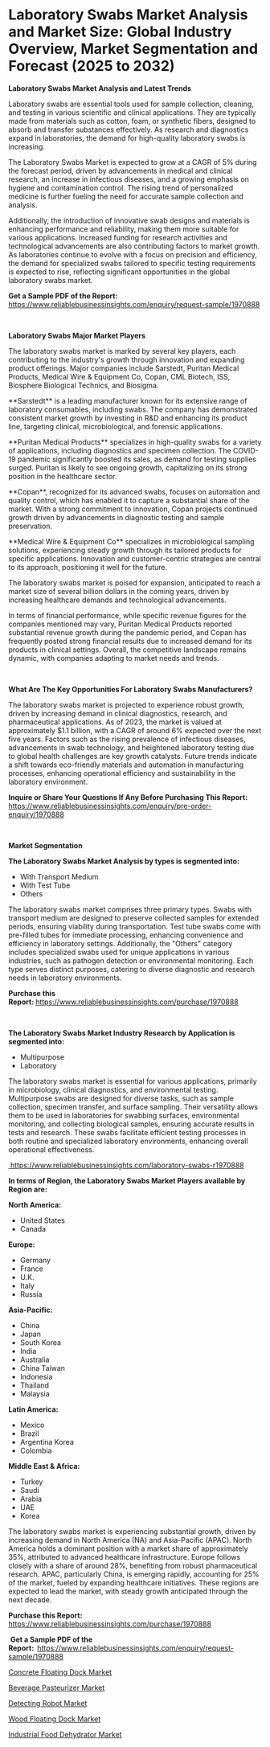 <p><h1>Laboratory Swabs Market Analysis and Market Size: Global Industry Overview, Market Segmentation and Forecast (2025 to 2032)</h1></p><p><strong>Laboratory Swabs Market Analysis and Latest Trends</strong></p>
<p><p>Laboratory swabs are essential tools used for sample collection, cleaning, and testing in various scientific and clinical applications. They are typically made from materials such as cotton, foam, or synthetic fibers, designed to absorb and transfer substances effectively. As research and diagnostics expand in laboratories, the demand for high-quality laboratory swabs is increasing.</p><p>The Laboratory Swabs Market is expected to grow at a CAGR of 5% during the forecast period, driven by advancements in medical and clinical research, an increase in infectious diseases, and a growing emphasis on hygiene and contamination control. The rising trend of personalized medicine is further fueling the need for accurate sample collection and analysis. </p><p>Additionally, the introduction of innovative swab designs and materials is enhancing performance and reliability, making them more suitable for various applications. Increased funding for research activities and technological advancements are also contributing factors to market growth. As laboratories continue to evolve with a focus on precision and efficiency, the demand for specialized swabs tailored to specific testing requirements is expected to rise, reflecting significant opportunities in the global laboratory swabs market.</p></p>
<p><strong>Get a Sample PDF of the Report:&nbsp;</strong> <a href="https://www.reliablebusinessinsights.com/enquiry/request-sample/1970888?utm_campaign=57&utm_medium=2&utm_source=Github&utm_content=ia&utm_term=17022025&utm_id=laboratory-swabs">https://www.reliablebusinessinsights.com/enquiry/request-sample/1970888</a></p>
<p>&nbsp;</p>
<p><strong>Laboratory Swabs Major Market Players</strong></p>
<p><p>The laboratory swabs market is marked by several key players, each contributing to the industry's growth through innovation and expanding product offerings. Major companies include Sarstedt, Puritan Medical Products, Medical Wire & Equipment Co, Copan, CML Biotech, ISS, Biosphere Biological Technics, and Biosigma.</p><p>**Sarstedt** is a leading manufacturer known for its extensive range of laboratory consumables, including swabs. The company has demonstrated consistent market growth by investing in R&D and enhancing its product line, targeting clinical, microbiological, and forensic applications.</p><p>**Puritan Medical Products** specializes in high-quality swabs for a variety of applications, including diagnostics and specimen collection. The COVID-19 pandemic significantly boosted its sales, as demand for testing supplies surged. Puritan is likely to see ongoing growth, capitalizing on its strong position in the healthcare sector.</p><p>**Copan**, recognized for its advanced swabs, focuses on automation and quality control, which has enabled it to capture a substantial share of the market. With a strong commitment to innovation, Copan projects continued growth driven by advancements in diagnostic testing and sample preservation.</p><p>**Medical Wire & Equipment Co** specializes in microbiological sampling solutions, experiencing steady growth through its tailored products for specific applications. Innovation and customer-centric strategies are central to its approach, positioning it well for the future.</p><p>The laboratory swabs market is poised for expansion, anticipated to reach a market size of several billion dollars in the coming years, driven by increasing healthcare demands and technological advancements.</p><p>In terms of financial performance, while specific revenue figures for the companies mentioned may vary, Puritan Medical Products reported substantial revenue growth during the pandemic period, and Copan has frequently posted strong financial results due to increased demand for its products in clinical settings. Overall, the competitive landscape remains dynamic, with companies adapting to market needs and trends.</p></p>
<p>&nbsp;</p>
<p><strong>What Are The Key Opportunities For Laboratory Swabs Manufacturers?</strong></p>
<p><p>The laboratory swabs market is projected to experience robust growth, driven by increasing demand in clinical diagnostics, research, and pharmaceutical applications. As of 2023, the market is valued at approximately $1.1 billion, with a CAGR of around 6% expected over the next five years. Factors such as the rising prevalence of infectious diseases, advancements in swab technology, and heightened laboratory testing due to global health challenges are key growth catalysts. Future trends indicate a shift towards eco-friendly materials and automation in manufacturing processes, enhancing operational efficiency and sustainability in the laboratory environment.</p></p>
<p><strong>Inquire or Share Your Questions If Any Before Purchasing This Report:</strong> <a href="https://www.reliablebusinessinsights.com/enquiry/pre-order-enquiry/1970888?utm_campaign=57&utm_medium=2&utm_source=Github&utm_content=ia&utm_term=17022025&utm_id=laboratory-swabs">https://www.reliablebusinessinsights.com/enquiry/pre-order-enquiry/1970888</a></p>
<p>&nbsp;</p>
<p><strong>Market Segmentation</strong></p>
<p><strong>The Laboratory Swabs Market Analysis by types is segmented into:</strong></p>
<p><ul><li>With Transport Medium</li><li>With Test Tube</li><li>Others</li></ul></p>
<p><p>The laboratory swabs market comprises three primary types. Swabs with transport medium are designed to preserve collected samples for extended periods, ensuring viability during transportation. Test tube swabs come with pre-filled tubes for immediate processing, enhancing convenience and efficiency in laboratory settings. Additionally, the "Others" category includes specialized swabs used for unique applications in various industries, such as pathogen detection or environmental monitoring. Each type serves distinct purposes, catering to diverse diagnostic and research needs in laboratory environments.</p></p>
<p><strong>Purchase this Report:&nbsp;</strong><a href="https://www.reliablebusinessinsights.com/purchase/1970888?utm_campaign=57&utm_medium=2&utm_source=Github&utm_content=ia&utm_term=17022025&utm_id=laboratory-swabs">https://www.reliablebusinessinsights.com/purchase/1970888</a></p>
<p>&nbsp;</p>
<p><strong>The Laboratory Swabs Market Industry Research by Application is segmented into:</strong></p>
<p><ul><li>Multipurpose</li><li>Laboratory</li></ul></p>
<p><p>The laboratory swabs market is essential for various applications, primarily in microbiology, clinical diagnostics, and environmental testing. Multipurpose swabs are designed for diverse tasks, such as sample collection, specimen transfer, and surface sampling. Their versatility allows them to be used in laboratories for swabbing surfaces, environmental monitoring, and collecting biological samples, ensuring accurate results in tests and research. These swabs facilitate efficient testing processes in both routine and specialized laboratory environments, enhancing overall operational effectiveness.</p></p>
<p><a href="https://www.reliablebusinessinsights.com/laboratory-swabs-r1970888?utm_campaign=57&utm_medium=2&utm_source=Github&utm_content=ia&utm_term=17022025&utm_id=laboratory-swabs">&nbsp;https://www.reliablebusinessinsights.com/laboratory-swabs-r1970888</a></p>
<p><strong>In terms of Region, the Laboratory Swabs Market Players available by Region are:</strong></p>
<p>
    <p> <strong> North America: </strong>
        <ul>
            <li>United States</li>
            <li>Canada</li>
        </ul>
        </p> 
    <p> <strong> Europe: </strong>
        <ul>
            <li>Germany</li>
            <li>France</li>
            <li>U.K.</li>
            <li>Italy</li>
            <li>Russia</li>
        </ul>
        </p> 
    <p> <strong> Asia-Pacific: </strong>
        <ul>
            <li>China</li>
            <li>Japan</li>
            <li>South Korea</li>
            <li>India</li>
            <li>Australia</li>
            <li>China Taiwan</li>
            <li>Indonesia</li>
            <li>Thailand</li>
            <li>Malaysia</li>
        </ul>
        </p> 
    <p> <strong> Latin America: </strong>
        <ul>
            <li>Mexico</li>
            <li>Brazil</li>
            <li>Argentina Korea</li>
            <li>Colombia</li>
        </ul>
        </p> 
    <p> <strong> Middle East & Africa: </strong>
        <ul>
            <li>Turkey</li>
            <li>Saudi</li>
            <li>Arabia</li>
            <li>UAE</li>
            <li>Korea</li>
        </ul>
    </p>
    </p>
<p><p>The laboratory swabs market is experiencing substantial growth, driven by increasing demand in North America (NA) and Asia-Pacific (APAC). North America holds a dominant position with a market share of approximately 35%, attributed to advanced healthcare infrastructure. Europe follows closely with a share of around 28%, benefiting from robust pharmaceutical research. APAC, particularly China, is emerging rapidly, accounting for 25% of the market, fueled by expanding healthcare initiatives. These regions are expected to lead the market, with steady growth anticipated through the next decade.</p></p>
<p><strong>Purchase this Report: </strong><a href="https://www.reliablebusinessinsights.com/purchase/1970888?utm_campaign=57&utm_medium=2&utm_source=Github&utm_content=ia&utm_term=17022025&utm_id=laboratory-swabs">https://www.reliablebusinessinsights.com/purchase/1970888</a></p>
<p>&nbsp;<strong>Get a Sample PDF of the Report:&nbsp;&nbsp;</strong><a href="https://www.reliablebusinessinsights.com/enquiry/request-sample/1970888?utm_campaign=57&utm_medium=2&utm_source=Github&utm_content=ia&utm_term=17022025&utm_id=laboratory-swabs">https://www.reliablebusinessinsights.com/enquiry/request-sample/1970888</a></p>
<p><strong></strong></p>
<p><p><a href="https://github.com/jandedaboy1/Market-Research-Report-List-1/blob/main/concrete-floating-dock-market.md?utm_campaign=57&utm_medium=2&utm_source=Github&utm_content=ia&utm_term=17022025&utm_id=laboratory-swabs">Concrete Floating Dock Market</a></p><p><a href="https://github.com/dushornerfe/Market-Research-Report-List-1/blob/main/beverage-pasteurizer-market.md?utm_campaign=57&utm_medium=2&utm_source=Github&utm_content=ia&utm_term=17022025&utm_id=laboratory-swabs">Beverage Pasteurizer Market</a></p><p><a href="https://github.com/djarixneoza/Market-Research-Report-List-1/blob/main/detecting-robot-market.md?utm_campaign=57&utm_medium=2&utm_source=Github&utm_content=ia&utm_term=17022025&utm_id=laboratory-swabs">Detecting Robot Market</a></p><p><a href="https://github.com/akermigarib/Market-Research-Report-List-1/blob/main/wood-floating-dock-market.md?utm_campaign=57&utm_medium=2&utm_source=Github&utm_content=ia&utm_term=17022025&utm_id=laboratory-swabs">Wood Floating Dock Market</a></p><p><a href="https://github.com/theriiawande/Market-Research-Report-List-1/blob/main/industrial-food-dehydrator-market.md?utm_campaign=57&utm_medium=2&utm_source=Github&utm_content=ia&utm_term=17022025&utm_id=laboratory-swabs">Industrial Food Dehydrator Market</a></p></p>